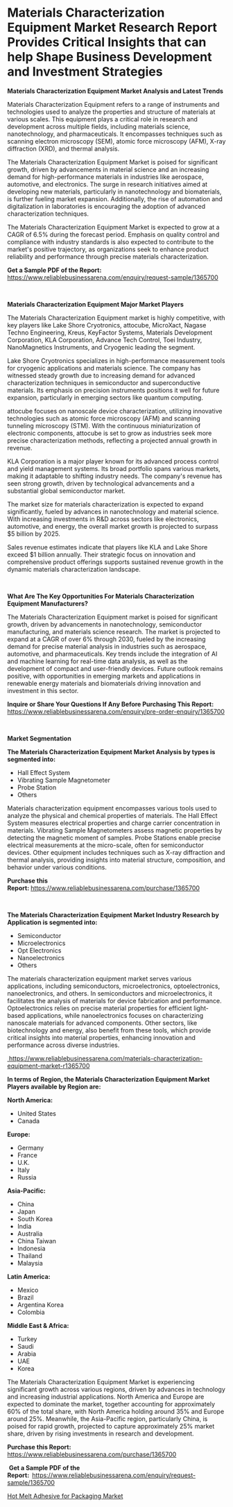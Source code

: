 <p><h1>Materials Characterization Equipment Market Research Report Provides Critical Insights that can help Shape Business Development and Investment Strategies</h1></p><p><strong>Materials Characterization Equipment Market Analysis and Latest Trends</strong></p>
<p><p>Materials Characterization Equipment refers to a range of instruments and technologies used to analyze the properties and structure of materials at various scales. This equipment plays a critical role in research and development across multiple fields, including materials science, nanotechnology, and pharmaceuticals. It encompasses techniques such as scanning electron microscopy (SEM), atomic force microscopy (AFM), X-ray diffraction (XRD), and thermal analysis.</p><p>The Materials Characterization Equipment Market is poised for significant growth, driven by advancements in material science and an increasing demand for high-performance materials in industries like aerospace, automotive, and electronics. The surge in research initiatives aimed at developing new materials, particularly in nanotechnology and biomaterials, is further fueling market expansion. Additionally, the rise of automation and digitalization in laboratories is encouraging the adoption of advanced characterization techniques.</p><p>The Materials Characterization Equipment Market is expected to grow at a CAGR of 6.5% during the forecast period. Emphasis on quality control and compliance with industry standards is also expected to contribute to the market's positive trajectory, as organizations seek to enhance product reliability and performance through precise materials characterization.</p></p>
<p><strong>Get a Sample PDF of the Report:&nbsp;</strong> <a href="https://www.reliablebusinessarena.com/enquiry/request-sample/1365700?utm_campaign=2819&utm_medium=2&utm_source=Github&utm_content=ia&utm_term=22032025&utm_id=materials-characterization-equipment">https://www.reliablebusinessarena.com/enquiry/request-sample/1365700</a></p>
<p>&nbsp;</p>
<p><strong>Materials Characterization Equipment Major Market Players</strong></p>
<p><p>The Materials Characterization Equipment market is highly competitive, with key players like Lake Shore Cryotronics, attocube, MicroXact, Nagase Techno Engineering, Kreus, KeyFactor Systems, Materials Development Corporation, KLA Corporation, Advance Tech Control, Toei Industry, NanoMagnetics Instruments, and Cryogenic leading the segment. </p><p>Lake Shore Cryotronics specializes in high-performance measurement tools for cryogenic applications and materials science. The company has witnessed steady growth due to increasing demand for advanced characterization techniques in semiconductor and superconductive materials. Its emphasis on precision instruments positions it well for future expansion, particularly in emerging sectors like quantum computing.</p><p>attocube focuses on nanoscale device characterization, utilizing innovative technologies such as atomic force microscopy (AFM) and scanning tunneling microscopy (STM). With the continuous miniaturization of electronic components, attocube is set to grow as industries seek more precise characterization methods, reflecting a projected annual growth in revenue.</p><p>KLA Corporation is a major player known for its advanced process control and yield management systems. Its broad portfolio spans various markets, making it adaptable to shifting industry needs. The company's revenue has seen strong growth, driven by technological advancements and a substantial global semiconductor market.</p><p>The market size for materials characterization is expected to expand significantly, fueled by advances in nanotechnology and material science. With increasing investments in R&D across sectors like electronics, automotive, and energy, the overall market growth is projected to surpass $5 billion by 2025.</p><p>Sales revenue estimates indicate that players like KLA and Lake Shore exceed $1 billion annually. Their strategic focus on innovation and comprehensive product offerings supports sustained revenue growth in the dynamic materials characterization landscape.</p></p>
<p>&nbsp;</p>
<p><strong>What Are The Key Opportunities For Materials Characterization Equipment Manufacturers?</strong></p>
<p><p>The Materials Characterization Equipment market is poised for significant growth, driven by advancements in nanotechnology, semiconductor manufacturing, and materials science research. The market is projected to expand at a CAGR of over 6% through 2030, fueled by the increasing demand for precise material analysis in industries such as aerospace, automotive, and pharmaceuticals. Key trends include the integration of AI and machine learning for real-time data analysis, as well as the development of compact and user-friendly devices. Future outlook remains positive, with opportunities in emerging markets and applications in renewable energy materials and biomaterials driving innovation and investment in this sector.</p></p>
<p><strong>Inquire or Share Your Questions If Any Before Purchasing This Report:</strong> <a href="https://www.reliablebusinessarena.com/enquiry/pre-order-enquiry/1365700?utm_campaign=2819&utm_medium=2&utm_source=Github&utm_content=ia&utm_term=22032025&utm_id=materials-characterization-equipment">https://www.reliablebusinessarena.com/enquiry/pre-order-enquiry/1365700</a></p>
<p>&nbsp;</p>
<p><strong>Market Segmentation</strong></p>
<p><strong>The Materials Characterization Equipment Market Analysis by types is segmented into:</strong></p>
<p><ul><li>Hall Effect System</li><li>Vibrating Sample Magnetometer</li><li>Probe Station</li><li>Others</li></ul></p>
<p><p>Materials characterization equipment encompasses various tools used to analyze the physical and chemical properties of materials. The Hall Effect System measures electrical properties and charge carrier concentration in materials. Vibrating Sample Magnetometers assess magnetic properties by detecting the magnetic moment of samples. Probe Stations enable precise electrical measurements at the micro-scale, often for semiconductor devices. Other equipment includes techniques such as X-ray diffraction and thermal analysis, providing insights into material structure, composition, and behavior under various conditions.</p></p>
<p><strong>Purchase this Report:&nbsp;</strong><a href="https://www.reliablebusinessarena.com/purchase/1365700?utm_campaign=2819&utm_medium=2&utm_source=Github&utm_content=ia&utm_term=22032025&utm_id=materials-characterization-equipment">https://www.reliablebusinessarena.com/purchase/1365700</a></p>
<p>&nbsp;</p>
<p><strong>The Materials Characterization Equipment Market Industry Research by Application is segmented into:</strong></p>
<p><ul><li>Semiconductor</li><li>Microelectronics</li><li>Opt Electronics</li><li>Nanoelectronics</li><li>Others</li></ul></p>
<p><p>The materials characterization equipment market serves various applications, including semiconductors, microelectronics, optoelectronics, nanoelectronics, and others. In semiconductors and microelectronics, it facilitates the analysis of materials for device fabrication and performance. Optoelectronics relies on precise material properties for efficient light-based applications, while nanoelectronics focuses on characterizing nanoscale materials for advanced components. Other sectors, like biotechnology and energy, also benefit from these tools, which provide critical insights into material properties, enhancing innovation and performance across diverse industries.</p></p>
<p><a href="https://www.reliablebusinessarena.com/materials-characterization-equipment-market-r1365700?utm_campaign=2819&utm_medium=2&utm_source=Github&utm_content=ia&utm_term=22032025&utm_id=materials-characterization-equipment">&nbsp;https://www.reliablebusinessarena.com/materials-characterization-equipment-market-r1365700</a></p>
<p><strong>In terms of Region, the Materials Characterization Equipment Market Players available by Region are:</strong></p>
<p>
    <p> <strong> North America: </strong>
        <ul>
            <li>United States</li>
            <li>Canada</li>
        </ul>
        </p> 
    <p> <strong> Europe: </strong>
        <ul>
            <li>Germany</li>
            <li>France</li>
            <li>U.K.</li>
            <li>Italy</li>
            <li>Russia</li>
        </ul>
        </p> 
    <p> <strong> Asia-Pacific: </strong>
        <ul>
            <li>China</li>
            <li>Japan</li>
            <li>South Korea</li>
            <li>India</li>
            <li>Australia</li>
            <li>China Taiwan</li>
            <li>Indonesia</li>
            <li>Thailand</li>
            <li>Malaysia</li>
        </ul>
        </p> 
    <p> <strong> Latin America: </strong>
        <ul>
            <li>Mexico</li>
            <li>Brazil</li>
            <li>Argentina Korea</li>
            <li>Colombia</li>
        </ul>
        </p> 
    <p> <strong> Middle East & Africa: </strong>
        <ul>
            <li>Turkey</li>
            <li>Saudi</li>
            <li>Arabia</li>
            <li>UAE</li>
            <li>Korea</li>
        </ul>
    </p>
    </p>
<p><p>The Materials Characterization Equipment Market is experiencing significant growth across various regions, driven by advances in technology and increasing industrial applications. North America and Europe are expected to dominate the market, together accounting for approximately 60% of the total share, with North America holding around 35% and Europe around 25%. Meanwhile, the Asia-Pacific region, particularly China, is poised for rapid growth, projected to capture approximately 25% market share, driven by rising investments in research and development.</p></p>
<p><strong>Purchase this Report: </strong><a href="https://www.reliablebusinessarena.com/purchase/1365700?utm_campaign=2819&utm_medium=2&utm_source=Github&utm_content=ia&utm_term=22032025&utm_id=materials-characterization-equipment">https://www.reliablebusinessarena.com/purchase/1365700</a></p>
<p>&nbsp;<strong>Get a Sample PDF of the Report:&nbsp;&nbsp;</strong><a href="https://www.reliablebusinessarena.com/enquiry/request-sample/1365700?utm_campaign=2819&utm_medium=2&utm_source=Github&utm_content=ia&utm_term=22032025&utm_id=materials-characterization-equipment">https://www.reliablebusinessarena.com/enquiry/request-sample/1365700</a></p>
<p><strong></strong></p>
<p><p><a href="https://github.com/briandahm87/Market-Research-Report-List-1/blob/main/hot-melt-adhesive-for-packaging-market.md?utm_campaign=2819&utm_medium=2&utm_source=Github&utm_content=ia&utm_term=22032025&utm_id=materials-characterization-equipment">Hot Melt Adhesive for Packaging Market</a></p></p>